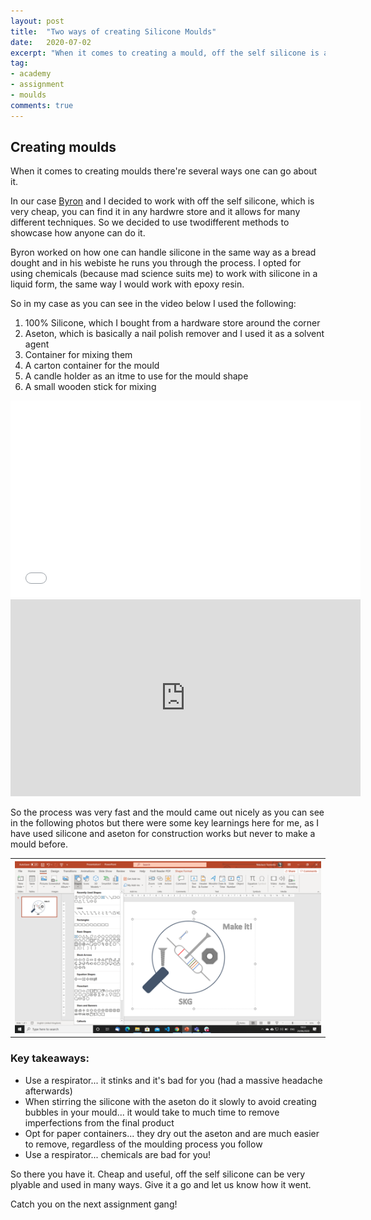 ```yaml
---
layout: post
title:  "Two ways of creating Silicone Moulds"
date:   2020-07-02
excerpt: "When it comes to creating a mould, off the self silicone is a cheap alternative"
tag:
- academy 
- assignment
- moulds
comments: true
---
```


## Creating moulds

When it comes to creating moulds there're several ways one can go about it. 

In our case <a href="https://www.notion.so/Byron-Mach-771cb40a25704056aaafd37845932169" target="_blank">Byron</a> and I decided to work with off the self silicone, which is very cheap, you can find it in any hardwre store and it allows for many different techniques. So we decided to use twodifferent methods to showcase how anyone can do it.

Byron worked on how one can handle silicone in the same way as a bread dought and in his webiste he runs you through the process. I opted for using chemicals (because mad science suits me) to work with silicone in a liquid form, the same way I would work with epoxy resin.

So in my case as you can see in the video below I used the following:
1. 100% Silicone, which I bought from a hardware store around the corner
2. Aseton, which is basically a nail polish remover and I used it as a solvent agent
3. Container for mixing them
4. A carton container for the mould
5. A candle holder as an itme to use for the mould shape
6. A small wooden stick for mixing

<iframe width="560" height="315" src="//www.youtube.com/embed/SU3kYxJmWuQ" frameborder="0"> </iframe>

<iframe width="560" height="315" src="https://www.youtube.com/embed/L-A1S_NyoBI" frameborder="0"> </iframe>

So the process was very fast and the mould came out nicely as you can see in the following photos but there were some key learnings here for me, as I have used silicone and aseton for construction works but never to make a mould before.

<table style="width:100%">
  <tr>
    <th><img src="https://github.com/tsoniotis/popit/raw/master/assets/img/logomakingof.png" alt="logo making"></th>
 </tr>
</table>

### Key takeaways:
- Use a respirator... it stinks and it's bad for you (had a massive headache afterwards)
- When stirring the silicone with the aseton do it slowly to avoid creating bubbles in your mould... it would take to much time to remove imperfections from the final product
- Opt for paper containers... they dry out the aseton and are much easier to remove, regardless of the moulding process you follow
- Use a respirator... chemicals are bad for you!

So there you have it. Cheap and useful, off the self silicone can be very plyable and used in many ways. Give it a go and let us know how it went.

Catch you on the next assignment gang! 
